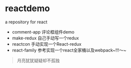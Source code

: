 # reactdemo
a repository for react
* comment-app 评论框组件demo
* make-redux  自己手动写一个redux
* reactcon  手动实现一个React-redux
* react-family  参考实现一个react全家桶以及webpack~!!!～~
> 月亮犹犹疑疑却不孤独
